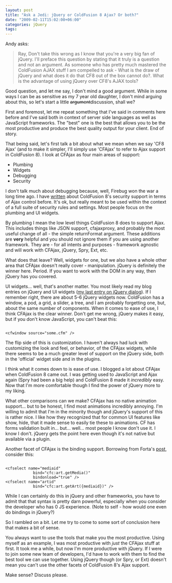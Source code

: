 ```yaml
---
layout: post
title: "Ask a Jedi: jQuery or ColdFusion 8 Ajax? Or both?"
date: "2009-02-11T15:02:00+06:00"
categories: jQuery 
tags: 
---
```


Andy asks:

<blockquote>
<p>
Ray, Don't take this wrong as I know that you're a very big fan of jQuery. I'll preface this question by stating that it truly is a question and not an argument.  As someone who has pretty much mastered the ColdFusion AJAX stuff I am compelled to ask - What is the draw of jQuery and what does it do that CF8 out of the box cannot do?.  What is the advantage of using jQuery over CF8's AJAX tools?
</p>
</blockquote>

Good question, and let me say, I don't mind a good argument. While in some ways I can be as sensitive as my 7 year old daughter, I don't mind arguing about this, so let's start a little <strike>argument</strike>discussion, shall we?
<!--more-->
First and foremost, let me repeat something that I've said in comments here before and I've said both in context of server side languages as well as JavaScript frameworks. The &quot;best&quot; one is the best that allows you to be the most productive and produce the best quality output for your client. End of story. 

That being said, let's first talk a bit about what we mean when we say 'CF8 Ajax' (and to make it simpler, I'll simply use 'CFAjax' to refer to Ajax support in ColdFusion 8). I look at CFAjax as four main areas of support:

<ul>
<li>Plumbing
<li>Widgets
<li>Debugging
<li>Security
</ul>

I don't talk much about debugging because, well, Firebug won the war a long time ago. I have <a href="http://www.adobe.com/devnet/coldfusion/articles/ajax_security.html">written</a> about ColdFusion 8's security support in terms of Ajax control before. It's ok, but really meant to be used within the context of a full suite of security rules and settings. Most people focus on the plumbing and UI widgets.

By plumbing I mean the low level things ColdFusion 8 does to support Ajax. This includes things like JSON support, cfajaxproxy, and probably the most useful change of all - the simple returnFormat argument. These additions are <b>very</b> helpful and you should not ignore them if you are using another framework. They are - for all intents and purposes - framework agnostic and will work with CFAjax, jQuery, Spry, Ext, etc.

What does that leave? Well, widgets for one, but we also have a whole other area that CFAjax doesn't really cover - manipulation. jQuery is definitely the winner here. Period. If you want to work with the DOM in any way, then jQuery has you covered.  

UI widgets... well, that's another matter. You most likely read my blog entries on jQuery and UI widgets (<a href="http://www.raymondcamden.com/index.cfm/2009/2/2/Creating-a-Dialog-with-jQuery-UI-2">my last entry on jQuery dialog</a>). If I remember right, there are about 5-6 jQuery widgets now. ColdFusion has a window, a pod, a grid, a slider, a tree, and I am probably forgetting one, but, about the same number of components. When it comes to ease of use, I think CFAjax is the clear winner. Don't get me wrong, jQuery makes it easy, but if you don't know JavaScript, you can't beat this:

<code>
&lt;cfwindow source="some.cfm" /&gt;
</code>

The flip side of this is customization. I haven't always had luck with customizing the look and feel, or behavior, of the CFAjax widgets, while there seems to be a much greater level of support on the jQuery side, both in the 'official' widget side and in the plugins. 

I think what it comes down to is ease of use. I blogged a lot about CFAjax when ColdFusion 8 came out. I was getting used to JavaScript and Ajax again (Spry had been a big help) and ColdFusion 8 made it <i>incredibly</i> easy. Now that I'm more comfortable though I find the power of jQuery more to my liking. 

What other comparisons can we make? CFAjax has no native animation support... but to be honest, I find most animations incredibly annoying. I'm willing to admit that I'm in the minority though and jQuery's support of this is rather nice. I like how they recognized that for common UI features like show, hide, that it made sense to easily tie these to animations. CF has forms validation built in... but... well... most people I know don't use it. I know I don't. jQuery gets the point here even though it's not native but available via a plugin. 

Another facet of CFAjax is the binding support. Borrowing from Forta's <a href="http://www.forta.com/blog/index.cfm/2007/5/31/ColdFusion-Ajax-Tutorial-2-Related-Selects">post</a>, consider this:

<code>
&lt;cfselect name="mediaid"
            bind="cfc:art.getMedia()"
            bindonload="true" /&gt;
&lt;cfselect name="artid"
            bind="cfc:art.getArt({mediaid})" /&gt;
</code>

While I can certainly do this in jQuery and other frameworks, you have to admit that that syntax is pretty darn powerful, especially when you consider the developer who has 0 JS experience. (Note to self - how would one even do bindings in jQuery?)

So I rambled on a bit. Let me try to come to some sort of conclusion here that makes a bit of sense. 

You always want to use the tools that make you the most productive. Using myself as an example, I was most productive with <i>just</i> the CFAjax stuff at first. It took me a while, but now I'm more productive with jQuery. If I were to join some new team of developers, I'd have to work with them to find the best tool we can use together. Using jQuery though (or Spry, or Ext) doesn't mean you can't use the other facets of ColdFusion 8's Ajax support.

Make sense? Discuss please.